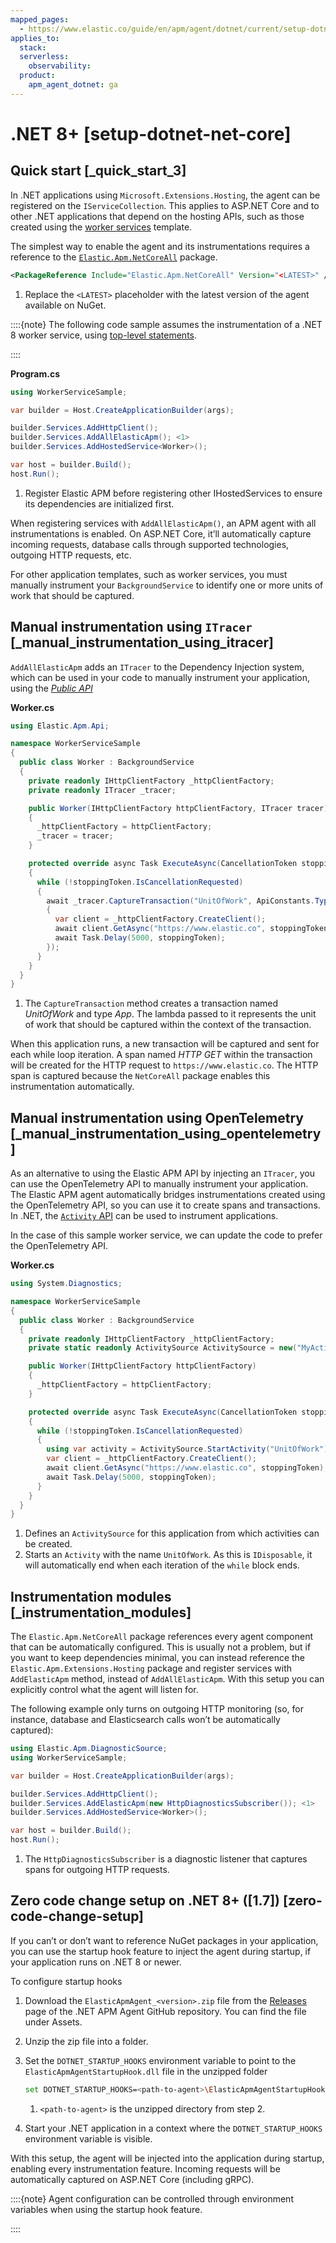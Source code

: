 ```yaml
---
mapped_pages:
  - https://www.elastic.co/guide/en/apm/agent/dotnet/current/setup-dotnet-net-core.html
applies_to:
  stack:
  serverless:
    observability:
  product:
    apm_agent_dotnet: ga
---
```


# .NET 8+ [setup-dotnet-net-core]


## Quick start [_quick_start_3]

In .NET applications using `Microsoft.Extensions.Hosting`, the agent can be registered on the `IServiceCollection`. This applies to ASP.NET Core and to other .NET applications that depend on the hosting APIs, such as those created using the [worker services](https://learn.microsoft.com/en-us/dotnet/core/extensions/workers) template.

The simplest way to enable the agent and its instrumentations requires a reference to the [`Elastic.Apm.NetCoreAll`](https://www.nuget.org/packages/Elastic.Apm.NetCoreAll) package.

```xml
<PackageReference Include="Elastic.Apm.NetCoreAll" Version="<LATEST>" /> <1>
```

1. Replace the `<LATEST>` placeholder with the latest version of the agent available on NuGet.


::::{note}
The following code sample assumes the instrumentation of a .NET 8 worker service, using [top-level statements](https://learn.microsoft.com/en-us/dotnet/csharp/tutorials/top-level-statements).

::::


**Program.cs**

```csharp
using WorkerServiceSample;

var builder = Host.CreateApplicationBuilder(args);

builder.Services.AddHttpClient();
builder.Services.AddAllElasticApm(); <1>
builder.Services.AddHostedService<Worker>();

var host = builder.Build();
host.Run();
```

1. Register Elastic APM before registering other IHostedServices to ensure its dependencies are initialized first.


When registering services with `AddAllElasticApm()`, an APM agent with all instrumentations is enabled. On ASP.NET Core, it’ll automatically capture incoming requests, database calls through supported technologies, outgoing HTTP requests, etc.

For other application templates, such as worker services, you must manually instrument your `BackgroundService` to identify one or more units of work that should be captured.


## Manual instrumentation using `ITracer` [_manual_instrumentation_using_itracer]

`AddAllElasticApm` adds an `ITracer` to the Dependency Injection system, which can be used in your code to manually instrument your application, using the [*Public API*](/reference/public-api.md)

**Worker.cs**

```csharp
using Elastic.Apm.Api;

namespace WorkerServiceSample
{
  public class Worker : BackgroundService
  {
    private readonly IHttpClientFactory _httpClientFactory;
    private readonly ITracer _tracer;

    public Worker(IHttpClientFactory httpClientFactory, ITracer tracer)
    {
      _httpClientFactory = httpClientFactory;
      _tracer = tracer;
    }

    protected override async Task ExecuteAsync(CancellationToken stoppingToken)
    {
      while (!stoppingToken.IsCancellationRequested)
      {
        await _tracer.CaptureTransaction("UnitOfWork", ApiConstants.TypeApp, async () => <1>
        {
          var client = _httpClientFactory.CreateClient();
          await client.GetAsync("https://www.elastic.co", stoppingToken);
          await Task.Delay(5000, stoppingToken);
        });
      }
    }
  }
}
```

1. The `CaptureTransaction` method creates a transaction named *UnitOfWork* and type *App*. The lambda passed to it represents the unit of work that should be captured within the context of the transaction.


When this application runs, a new transaction will be captured and sent for each while loop iteration. A span named *HTTP GET* within the transaction will be created for the HTTP request to `https://www.elastic.co`. The HTTP span is captured because the `NetCoreAll` package enables this instrumentation automatically.


## Manual instrumentation using OpenTelemetry [_manual_instrumentation_using_opentelemetry]

As an alternative to using the Elastic APM API by injecting an `ITracer`, you can use the OpenTelemetry API to manually instrument your application. The Elastic APM agent automatically bridges instrumentations created using the OpenTelemetry API, so you can use it to create spans and transactions. In .NET, the [`Activity` API](https://learn.microsoft.com/en-us/dotnet/core/diagnostics/distributed-tracing-instrumentation-walkthroughs) can be used to instrument applications.

In the case of this sample worker service, we can update the code to prefer the OpenTelemetry API.

**Worker.cs**

```csharp
using System.Diagnostics;

namespace WorkerServiceSample
{
  public class Worker : BackgroundService
  {
    private readonly IHttpClientFactory _httpClientFactory;
    private static readonly ActivitySource ActivitySource = new("MyActivitySource"); <1>

    public Worker(IHttpClientFactory httpClientFactory)
    {
      _httpClientFactory = httpClientFactory;
    }

    protected override async Task ExecuteAsync(CancellationToken stoppingToken)
    {
      while (!stoppingToken.IsCancellationRequested)
      {
        using var activity = ActivitySource.StartActivity("UnitOfWork"); <2>
        var client = _httpClientFactory.CreateClient();
        await client.GetAsync("https://www.elastic.co", stoppingToken);
        await Task.Delay(5000, stoppingToken);
      }
    }
  }
}
```

1. Defines an `ActivitySource` for this application from which activities can be created.
2. Starts an `Activity` with the name `UnitOfWork`. As this is `IDisposable`, it will automatically end when each iteration of the  `while` block ends.



## Instrumentation modules [_instrumentation_modules]

The `Elastic.Apm.NetCoreAll` package references every agent component that can be automatically configured. This is usually not a problem, but if you want to keep dependencies minimal, you can instead reference the `Elastic.Apm.Extensions.Hosting` package and register services with `AddElasticApm` method, instead of `AddAllElasticApm`. With this setup you can explicitly control what the agent will listen for.

The following example only turns on outgoing HTTP monitoring (so, for instance, database and Elasticsearch calls won’t be automatically captured):

```csharp
using Elastic.Apm.DiagnosticSource;
using WorkerServiceSample;

var builder = Host.CreateApplicationBuilder(args);

builder.Services.AddHttpClient();
builder.Services.AddElasticApm(new HttpDiagnosticsSubscriber()); <1>
builder.Services.AddHostedService<Worker>();

var host = builder.Build();
host.Run();
```

1. The `HttpDiagnosticsSubscriber` is a diagnostic listener that captures spans for outgoing HTTP requests.



## Zero code change setup on .NET 8+ ([1.7]) [zero-code-change-setup]

If you can’t or don’t want to reference NuGet packages in your application, you can use the startup hook feature to inject the agent during startup, if your application runs on .NET 8 or newer.

To configure startup hooks

1. Download the `ElasticApmAgent_<version>.zip` file from the [Releases](https://github.com/elastic/apm-agent-dotnet/releases) page of the .NET APM Agent GitHub repository. You can find the file under Assets.
2. Unzip the zip file into a folder.
3. Set the `DOTNET_STARTUP_HOOKS` environment variable to point to the `ElasticApmAgentStartupHook.dll` file in the unzipped folder

    ```sh
    set DOTNET_STARTUP_HOOKS=<path-to-agent>\ElasticApmAgentStartupHook.dll <1>
    ```

    1. `<path-to-agent>` is the unzipped directory from step 2.

4. Start your .NET application in a context where the `DOTNET_STARTUP_HOOKS` environment variable is visible.

With this setup, the agent will be injected into the application during startup, enabling every instrumentation feature. Incoming requests will be automatically captured on ASP.NET Core (including gRPC).

::::{note}
Agent configuration can be controlled through environment variables when using the startup hook feature.

::::

